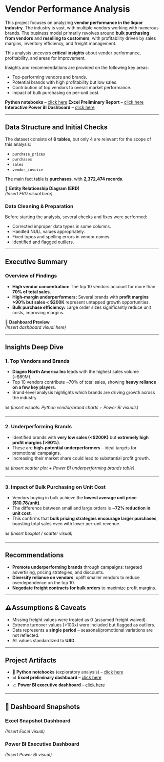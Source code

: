 # Vendor Performance Analysis

This project focuses on analyzing **vendor performance in the liquor industry**. The industry is vast, with multiple vendors working with numerous brands. The business model primarily revolves around **bulk purchasing from vendors** and **reselling to customers**, with profitability driven by sales margins, inventory efficiency, and freight management.  

This analysis uncovers **critical insights** about vendor performance, profitability, and areas for improvement.  

Insights and recommendations are provided on the following key areas:
- Top-performing vendors and brands.  
- Potential brands with high profitability but low sales.  
- Contribution of top vendors to overall market performance.  
- Impact of bulk purchasing on per-unit cost.  
  
**Python notebooks** – [click here]()
**Excel Preliminary Report** – [click here]()
**Interactive Power BI Dashboard** – [click here]()

---

## Data Structure and Initial Checks

The dataset consists of **6 tables**, but only 4 are relevant for the scope of this analysis:  
- `purchase_prices`  
- `purchases`  
- `sales`  
- `vendor_invoice`  

The main fact table is **purchases**, with **2,372,474 records**.  

📌 **Entity Relationship Diagram (ERD)**  
*(Insert ERD visual here)*  

### Data Cleaning & Preparation
Before starting the analysis, several checks and fixes were performed:
- Corrected improper data types in some columns.  
- Handled NULL values appropriately.  
- Fixed typos and spelling errors in vendor names.  
- Identified and flagged outliers.  

---

## Executive Summary

### Overview of Findings
- **High vendor concentration:** The top 10 vendors account for more than **70% of total sales**.  
- **High-margin underperformers:** Several brands with **profit margins >90% but sales < $200K** represent untapped growth opportunities.  
- **Bulk purchase efficiency:** Large order sizes significantly reduce unit costs, improving margins.  

📸 **Dashboard Preview**  
*(Insert dashboard visual here)*  

---

## Insights Deep Dive

### 1. Top Vendors and Brands
- **Diageo North America Inc** leads with the highest sales volume (~$69M).  
- Top 10 vendors contribute ~70% of total sales, showing **heavy reliance on a few key players**.  
- Brand-level analysis highlights which brands are driving growth across the industry.  

📊 *(Insert visuals: Python vendor/brand charts + Power BI visuals)*  

---

### 2. Underperforming Brands
- Identified brands with **very low sales (<$200K)** but **extremely high profit margins (>90%)**.  
- These are **high-potential underperformers** – ideal targets for promotional campaigns.  
- Increasing their market share could lead to substantial profit growth.  

📊 *(Insert scatter plot + Power BI underperforming brands table)*  

---

### 3. Impact of Bulk Purchasing on Unit Cost
- Vendors buying in bulk achieve the **lowest average unit price ($10.78/unit)**.  
- The difference between small and large orders is ~**72% reduction in unit cost**.  
- This confirms that **bulk pricing strategies encourage larger purchases**, boosting total sales even with lower per-unit revenue.  

📊 *(Insert boxplot / scatter visual)*  

---

## Recommendations
- **Promote underperforming brands** through campaigns: targeted advertising, pricing strategies, and discounts.  
- **Diversify reliance on vendors**: uplift smaller vendors to reduce overdependence on the top 10.  
- **Negotiate freight contracts for bulk orders** to maximize profit margins.  

---

## ⚠Assumptions & Caveats
- Missing freight values were treated as 0 (assumed freight waived).  
- Extreme turnover values (>100x) were included but flagged as outliers.  
- Data represents a **single period** – seasonal/promotional variations are not reflected.  
- All values standardized to **USD**.  

---

## Project Artifacts
- 🐍 **Python notebooks** (exploratory analysis) – [click here]()  
- 📊 **Excel preliminary dashboard** – [click here]()  
- 📈 **Power BI executive dashboard** – [click here]()  

---

## 📸 Dashboard Snapshots
### Excel Snapshot Dashboard  
*(Insert Excel visual)*  

### Power BI Executive Dashboard  
*(Insert Power BI visual)*  
